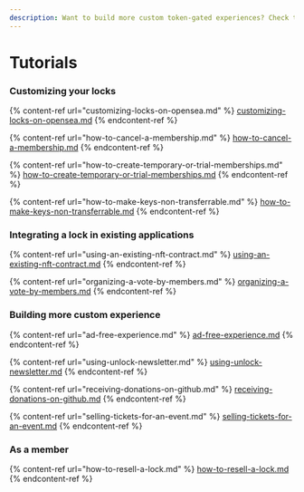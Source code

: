 ```yaml
---
description: Want to build more custom token-gated experiences? Check these tutorials!
---
```


# Tutorials

### Customizing your locks

{% content-ref url="customizing-locks-on-opensea.md" %}
[customizing-locks-on-opensea.md](customizing-locks-on-opensea.md)
{% endcontent-ref %}

{% content-ref url="how-to-cancel-a-membership.md" %}
[how-to-cancel-a-membership.md](how-to-cancel-a-membership.md)
{% endcontent-ref %}

{% content-ref url="how-to-create-temporary-or-trial-memberships.md" %}
[how-to-create-temporary-or-trial-memberships.md](how-to-create-temporary-or-trial-memberships.md)
{% endcontent-ref %}

{% content-ref url="how-to-make-keys-non-transferrable.md" %}
[how-to-make-keys-non-transferrable.md](how-to-make-keys-non-transferrable.md)
{% endcontent-ref %}

### Integrating a lock in existing applications

{% content-ref url="using-an-existing-nft-contract.md" %}
[using-an-existing-nft-contract.md](using-an-existing-nft-contract.md)
{% endcontent-ref %}

{% content-ref url="organizing-a-vote-by-members.md" %}
[organizing-a-vote-by-members.md](organizing-a-vote-by-members.md)
{% endcontent-ref %}

### Building more custom experience

{% content-ref url="ad-free-experience.md" %}
[ad-free-experience.md](ad-free-experience.md)
{% endcontent-ref %}

{% content-ref url="using-unlock-newsletter.md" %}
[using-unlock-newsletter.md](using-unlock-newsletter.md)
{% endcontent-ref %}

{% content-ref url="receiving-donations-on-github.md" %}
[receiving-donations-on-github.md](receiving-donations-on-github.md)
{% endcontent-ref %}

{% content-ref url="selling-tickets-for-an-event.md" %}
[selling-tickets-for-an-event.md](selling-tickets-for-an-event.md)
{% endcontent-ref %}

### As a member

{% content-ref url="how-to-resell-a-lock.md" %}
[how-to-resell-a-lock.md](how-to-resell-a-lock.md)
{% endcontent-ref %}
